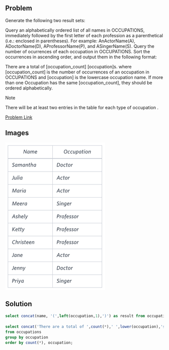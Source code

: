## Problem

Generate the following two result sets:

Query an alphabetically ordered list of all names in OCCUPATIONS, immediately followed by the first letter of each profession as a parenthetical (i.e.: enclosed in parentheses). For example: AnActorName(A), ADoctorName(D), AProfessorName(P), and ASingerName(S).
Query the number of ocurrences of each occupation in OCCUPATIONS. Sort the occurrences in ascending order, and output them in the following format:

There are a total of [occupation_count] [occupation]s.
where [occupation_count] is the number of occurrences of an occupation in OCCUPATIONS and [occupation] is the lowercase occupation name. If more than one Occupation has the same [occupation_count], they should be ordered alphabetically.

> [!NOTE]
> There will be at least two entries in the table for each type of occupation
> .

[Problem Link](https://www.hackerrank.com/challenges/the-pads)

## Images

![Image](../../../Images/occupation.png)

## Solution

```sql
select concat(name, '(',left(occupation,1),')') as result from occupations order by result;

select concat('There are a total of ',count(*),' ',lower(occupation),'s.') as totalResult
from occupations
group by occupation
order by count(*), occupation;
```
